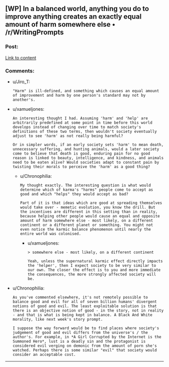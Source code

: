 ## [WP] In a balanced world, anything you do to improve anything creates an exactly equal amount of harm somewhere else • /r/WritingPrompts

### Post:

[Link to content](https://www.reddit.com/r/WritingPrompts/comments/4ws0rq/wp_in_a_balanced_world_anything_you_do_to_improve/)

### Comments:

- u/Jiro_T:
  ```
  "Harm" is ill-defined, and something which causes an equal amount of improvement and harm by one person's standard may not by another's.
  ```

- u/xamueljones:
  ```
  An interesting thought I had. Assuming 'harm' and 'help' are arbitrarily predefined at some point in time before this world develops instead of changing over time to match society's definitions of these two terms, then wouldn't society eventually adjust to see 'harm' as not really being harmful?

  Or in simpler words, if an early society sets 'harm' to mean death, unnecessary suffering, and hunting animals, would a later society come to believe that death is good, enduring pain for no good reason is linked to beauty, intelligence, and kindness, and animals need to be eaten alive? Would societies adapt to constant pain by twisting their morals to perceive the 'harm' as a good thing?
  ```

  - u/Chronophilia:
    ```
    My thought exactly. The interesting question is what would determine which of karma's "harms" people come to accept as good and which "helps" they would accept as bad?

    Part of it is that ideas which are good at spreading themselves would take over - memetic evolution, you know the drill. But the incentives are different in this setting than in reality, because helping other people would cause an equal and opposite amount of harm somewhere else - most likely, on a different continent or a different planet or something. You might not even notice the karmic balance phenomenon until nearly the entire world was colonised.
    ```

    - u/xamueljones:
      ```
      > somewhere else - most likely, on a different continent

      Yeah, unless the supernatural karmic effect directly impacts the 'helper', then I expect society to be very similar to our own. The closer the effect is to you and more immediate the consequences, the more strongly affected society will be.
      ```

- u/Chronophilia:
  ```
  As you've commented elsewhere, it's not remotely possible to balance good and evil for all of seven billion humans' divergent notions of good and evil. The least exploitable solution is that there is an objective notion of good - in the story, not in reality - and that is what is being kept in balance. A Black And White morality, like next week's story prompt.

  I suppose the way forward would be to find places where society's judgement of good and evil differs from the universe's / the author's. For example, in *A Girl Corrupted by the Internet is the Summoned Hero*, lust is a deadly sin and the protagonist is considered evil verging on demonic from the amount of porn she's watched. Perhaps there is some similar "evil" that society would consider an acceptable cost.
  ```

---

